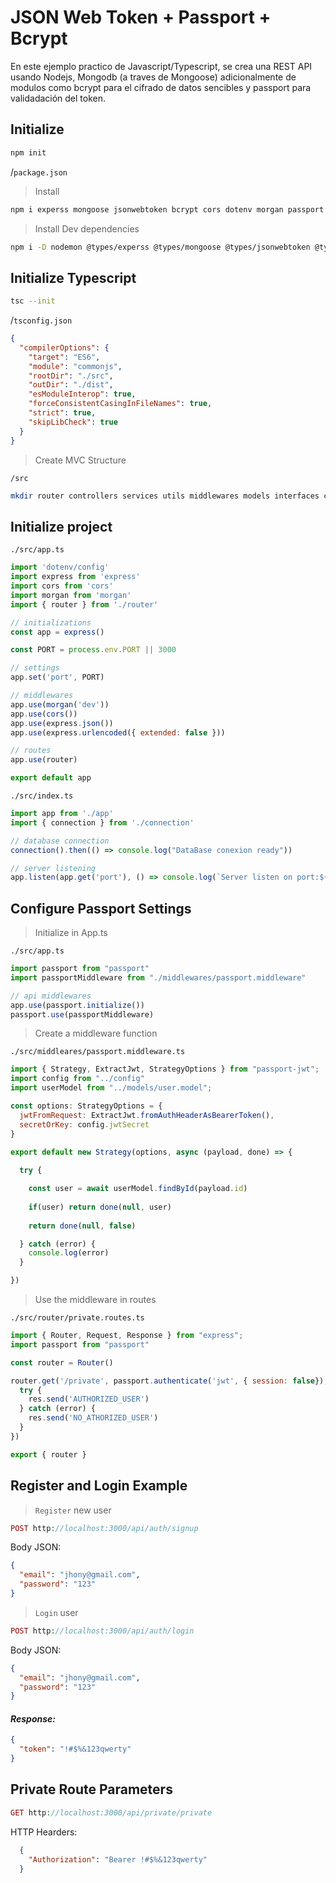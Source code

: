 # JSON Web Token + Passport + Bcrypt

En este ejemplo practico de Javascript/Typescript, se crea una REST API usando Nodejs, Mongodb (a traves de Mongoose) adicionalmente de modulos como bcrypt para el cifrado de datos sencibles y passport para validadación del token.


## Initialize

```javascript	
npm init
```

/`package.json`

> Install

```bash
npm i experss mongoose jsonwebtoken bcrypt cors dotenv morgan passport passport-jwt
```

> Install Dev dependencies

```bash
npm i -D nodemon @types/experss @types/mongoose @types/jsonwebtoken @types/bcrypt @types/cors @types/dotenv @types/morgan @types/passport @types/passport-jwt
```

## Initialize Typescript

```bash
tsc --init
```

/`tsconfig.json`

```json
{
  "compilerOptions": {
    "target": "ES6",
    "module": "commonjs",
    "rootDir": "./src",
    "outDir": "./dist",
    "esModuleInterop": true,
    "forceConsistentCasingInFileNames": true,
    "strict": true,                    
    "skipLibCheck": true                     
  }
}

```

> Create MVC Structure

`/src`

```bash
mkdir router controllers services utils middlewares models interfaces config connection
```

## Initialize project

`./src/app.ts`

```javascript
import 'dotenv/config'
import express from 'express'
import cors from 'cors'
import morgan from 'morgan'
import { router } from './router'

// initializations
const app = express()

const PORT = process.env.PORT || 3000

// settings
app.set('port', PORT)

// middlewares
app.use(morgan('dev'))
app.use(cors())
app.use(express.json())
app.use(express.urlencoded({ extended: false }))

// routes
app.use(router)

export default app
```

`./src/index.ts`

```javascript	
import app from './app'
import { connection } from './connection'

// database connection
connection().then(() => console.log("DataBase conexion ready"))

// server listening
app.listen(app.get('port'), () => console.log(`Server listen on port:${app.get('port')}`))
```

## Configure Passport Settings

> Initialize in App.ts

`./src/app.ts`

```javascript
import passport from "passport"
import passportMiddleware from "./middlewares/passport.middleware"

// api middlewares
app.use(passport.initialize())
passport.use(passportMiddleware)

```
> Create a middleware function

`./src/middleares/passport.middleware.ts`

```javascript
import { Strategy, ExtractJwt, StrategyOptions } from "passport-jwt";
import config from "../config"
import userModel from "../models/user.model";

const options: StrategyOptions = {
  jwtFromRequest: ExtractJwt.fromAuthHeaderAsBearerToken(),
  secretOrKey: config.jwtSecret
}

export default new Strategy(options, async (payload, done) => {
  
  try {

    const user = await userModel.findById(payload.id)
  
    if(user) return done(null, user)
  
    return done(null, false)

  } catch (error) {
    console.log(error)
  }

})
```
> Use the middleware in routes

`./src/router/private.routes.ts`

```javascript
import { Router, Request, Response } from "express";
import passport from "passport"

const router = Router()

router.get('/private', passport.authenticate('jwt', { session: false}), (req: Request, res: Response) => {
  try {
    res.send('AUTHORIZED_USER')
  } catch (error) {
    res.send('NO_ATHORIZED_USER')
  }
})

export { router }
```

## Register and Login Example

> `Register` new user

```php
POST http://localhost:3000/api/auth/signup
```

Body JSON:

```json
{
  "email": "jhony@gmail.com",
  "password": "123"
}
```

> `Login` user

```php
POST http://localhost:3000/api/auth/login
```

Body JSON:

```json
{
  "email": "jhony@gmail.com",
  "password": "123"
}
```

#### *Response:*

```json
{
  "token": "!#$%&123qwerty"
}
```

## Private Route Parameters

```php
GET http://localhost:3000/api/private/private
```

HTTP Hearders: 

```json
  {
    "Authorization": "Bearer !#$%&123qwerty"
  }
```